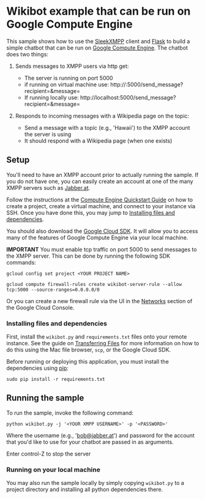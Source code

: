 # Wikibot example that can be run on Google Compute Engine

This sample shows how to use the [SleekXMPP](http://sleekxmpp.com/index.html)
client and [Flask](http://flask.pocoo.org/) to build a simple chatbot that can
be run on [Google Compute Engine](https://cloud.google.com/compute/). The
chatbot does two things:
	
1. Sends messages to XMPP users via http get:
	* The server is running on port 5000
	* if running on virtual machine use: http://<MACHINE IP>:5000/send_message?recipient=<RECIPIENT ADDRESS>&message=<MSG>
	* If running locally use: http://localhost:5000/send_message?recipient=<RECIPIENT ADDRESS>&message=<MSG>

2. Responds to incoming messages with a Wikipedia page on the topic:
	* Send a message with a topic (e.g., 'Hawaii') to the XMPP account the server is using
	* It should respond with a Wikipedia page (when one exists)

## Setup

You'll need to have an XMPP account prior to actually running the sample.
If you do not have one, you can easily create an account at one of the many
XMPP servers such as [Jabber.at](https://jabber.at/account/register/). 

Follow the instructions at the 
[Compute Engine Quickstart Guide](https://cloud.google.com/compute/docs/quickstart-linux)
on how to create a project, create a virtual machine, and connect to your
instance via SSH. Once you have done this, you may jump to 
[Installing files and dependencies](#installing-files-and-dependencies).

You should also download the [Google Cloud SDK](https://cloud.google.com/sdk/).
It will allow you to access many of the features of Google Compute Engine via
your local machine.

**IMPORTANT** You must enable tcp traffic on port 5000 to send messages to the
XMPP server. This can be done by running the following SDK commands:
    
    gcloud config set project <YOUR PROJECT NAME>

    gcloud compute firewall-rules create wikibot-server-rule --allow tcp:5000 --source-ranges=0.0.0.0/0

Or you can create a new firewall rule via the UI in the 
[Networks](https://console.cloud.google.com/networking/networks/list) section of
the Google Cloud Console.

### Installing files and dependencies

First, install the `wikibot.py` and `requirements.txt` files onto your remote 
instance. See the guide on
[Transferring Files](https://cloud.google.com/compute/docs/instances/transfer-files)
for more information on how to do this using the Mac file browser, `scp`, or
the Google Cloud SDK.

Before running or deploying this application, you must install the dependencies
using [pip](http://pip.readthedocs.io/en/stable/):

    sudo pip install -r requirements.txt


## Running the sample

To run the sample, invoke the following command:

    python wikibot.py -j '<YOUR XMPP USERNAME>' -p '<PASSWORD>'

Where the username (e.g., 'bob@jabber.at') and password for the account that
you'd like to use for your chatbot are passed in as arguments.

Enter control-Z to stop the server


### Running on your local machine

You may also run the sample locally by simply copying `wikibot.py` to a project
directory and installing all python dependencies there.

